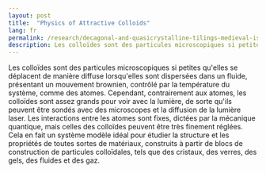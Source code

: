 ```yaml
---
layout: post
title:  "Physics of Attractive Colloids"
lang: fr
permalink: /research/decagonal-and-quasicrystalline-tilings-medieval-islamic-architecture
description: Les colloïdes sont des particules microscopiques si petites qu'elles se déplacent de manière diffuse lorsqu'elles sont dispersées dans un fluide, présentant un mouvement brownien, contrôlé par la température du système, comme des atomes. Cependant, contrairement aux atomes, les colloïdes sont assez grands pour voir avec la lumière, de sorte qu'ils peuvent être sondés avec des microscopes et la diffusion de la lumière laser.
---
```

Les colloïdes sont des particules microscopiques si petites qu'elles se déplacent de manière diffuse lorsqu'elles sont dispersées dans un fluide, présentant un mouvement brownien, contrôlé par la température du système, comme des atomes. Cependant, contrairement aux atomes, les colloïdes sont assez grands pour voir avec la lumière, de sorte qu'ils peuvent être sondés avec des microscopes et la diffusion de la lumière laser. Les interactions entre les atomes sont fixes, dictées par la mécanique quantique, mais celles des colloïdes peuvent être très finement réglées. Cela en fait un système modèle idéal pour étudier la structure et les propriétés de toutes sortes de matériaux, construits à partir de blocs de construction de particules colloïdales, tels que des cristaux, des verres, des gels, des fluides et des gaz.